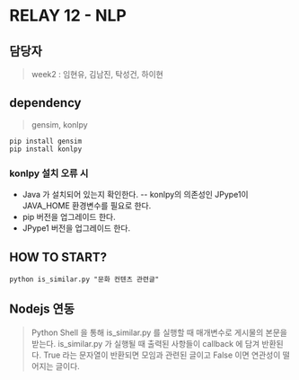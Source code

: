 # RELAY 12 - NLP

## 담당자

> week2 : 임현유, 김남진, 탁성건, 하이현

## dependency

> gensim, konlpy

```
pip install gensim
pip install konlpy
```

### konlpy 설치 오류 시
- Java 가 설치되어 있는지 확인한다.
-- konlpy의 의존성인 JPype1이 JAVA_HOME 환경변수를 필요로 한다.
- pip 버전을 업그레이드 한다.
- JPype1 버전을 업그레이드 한다. 

## HOW TO START?
```
python is_similar.py "문화 컨텐츠 관련글"
```

## Nodejs 연동
> Python Shell 을 통해 is_similar.py 를 실행할 때 매개변수로 게시물의 본문을 받는다.
> is_similar.py 가 실행될 때 출력된 사항들이 callback 에 담겨 반환된다.
> True 라는 문자열이 반환되면 모임과 관련된 글이고
> False 이면 연관성이 떨어지는 글이다.